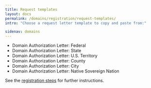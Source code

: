 ```yaml
---
title: Request templates
layout: docs
permalink: /domains/registration/request-templates/
intro: "Choose a request letter template to copy and paste from:"

sidenav: domains
---
```


* Domain Authorization Letter: Federal
* Domain Authorization Letter: State
* Domain Authorization Letter: U.S. Territory
* Domain Authorization Letter: County
* Domain Authorization Letter: City
* Domain Authorization Letter: Native Sovereign Nation

See the [registration steps](/domains/registration/) for further instructions.
